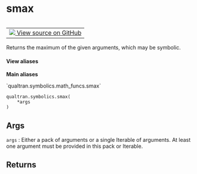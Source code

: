 # smax


<table class="tfo-notebook-buttons tfo-api nocontent" align="left">
<td>
  <a target="_blank" href="https://github.com/quantumlib/Qualtran/blob/main/qualtran/symbolics/math_funcs.py#L156-L179">
    <img src="https://www.tensorflow.org/images/GitHub-Mark-32px.png" />
    View source on GitHub
  </a>
</td>
</table>



Returns the maximum of the given arguments, which may be symbolic.


<section class="expandable">
  <h4 class="showalways">View aliases</h4>
  <p>
<b>Main aliases</b>
<p>`qualtran.symbolics.math_funcs.smax`</p>
</p>
</section>

<pre class="devsite-click-to-copy prettyprint lang-py tfo-signature-link">
<code>qualtran.symbolics.smax(
    *args
)
</code></pre>



<!-- Placeholder for "Used in" -->


<h2 class="add-link">Args</h2>

`args`<a id="args"></a>
: Either a pack of arguments or a single Iterable of arguments.
  At least one argument must be provided in this pack or Iterable.




<h2 class="add-link">Returns</h2>


